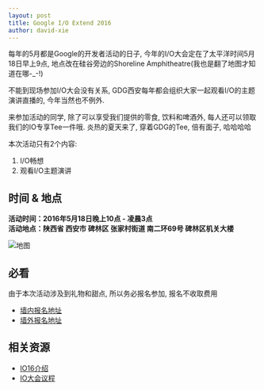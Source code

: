 ```yaml
---
layout: post
title: Google I/O Extend 2016
author: david-xie
---
```


每年的5月都是Google的开发者活动的日子, 今年的I/O大会定在了太平洋时间5月18日早上9点, 地点改在硅谷旁边的Shoreline Amphitheatre(我也是翻了地图才知道在哪-_-!)

不能到现场参加I/O大会没有关系, GDG西安每年都会组织大家一起观看I/O的主题演讲直播的, 今年当然也不例外.

来参加活动的同学, 除了可以享受我们提供的零食, 饮料和啤酒外, 每人还可以领取我们的IO专享Tee一件哦. 炎热的夏天来了, 穿着GDG的Tee, 倍有面子, 哈哈哈哈

本次活动只有2个内容:

1. I/O畅想
2. 观看I/O主题演讲

## 时间 & 地点

**活动时间：2016年5月18日晚上10点 - 凌晨3点**  
**活动地点：陕西省 西安市 碑林区 张家村街道 南二环69号 碑林区机关大楼**

![地图](http://greatghoul.b0.upaiyun.com/1604/NJrFmX1utBQjxx.png)

## 必看

由于本次活动涉及到礼物和甜点, 所以务必报名参加, 报名不收取费用

* [墙内报名地址](https://www.gdgdocs.org/forms/d/1y8dLBinv7vRZyJnJrZze_Sn0oA6lQiQXTxU6rhuKyZY/viewform)
* [墙外报名地址](https://docs.google.com/forms/d/1y8dLBinv7vRZyJnJrZze_Sn0oA6lQiQXTxU6rhuKyZY/viewform)

## 相关资源

 - [IO16介绍](https://events.google.com/io2016/)
 - [IO大会议程](https://events.google.com/io2016/schedule)
